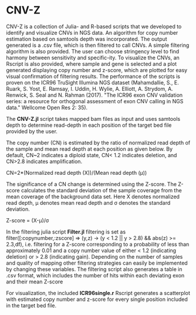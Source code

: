 # CNV-Z

CNV-Z is a collection of Julia- and R-based scripts that we developed to identify and visualize CNVs in NGS data. An algorithm for copy number estimation based on samtools depth was incorporated. The output generated is a .csv file, which is then filtered to call CNVs. A simple filtering algorithm is also provided. The user can choose stringency level to find harmony between sensitivity and specific-ity. To visualize the CNVs, an Rscript is also provided, where sample and gene is selected and a plot generated displaying copy number and z-score, which are plotted for easy visual confirmation of filtering results. The performance of the scripts is proven on the ICR96 TruSight Illumina NGS dataset (Mahamdallie, S., E. Ruark, S. Yost, E. Ramsay, I. Uddin, H. Wylie, A. Elliott, A. Strydom, A. Renwick, S. Seal and N. Rahman (2017). "The ICR96 exon CNV validation series: a resource for orthogonal assessment of exon CNV calling in NGS data." Wellcome Open Res 2: 35). 

The **CNV-Z.jl** script takes mapped bam files as input and uses samtools depth to determine read-depth in each position of the target bed file provided by the user. 

The copy number (CN) is estimated by the ratio of normalized read depth of the sample and mean read depth at each position as given below. By default, CN~2 indicates a diploid state, CN< 1.2 indicates deletion, and CN>2.8 indicates amplification.

CN=2*(Normalized read depth (X))/(Mean read depth (μ))

The significance of a CN change is determined using the Z-score. The Z-score calculates the standard deviation of the sample coverage from the mean coverage of the background data set. Here X denotes normalized read depth, µ denotes mean read depth and σ denotes the standard deviation.

Z-score =   (X-µ)/σ 

In the filtering julia script **Filter.jl** filtering is set as filter([:copynumber,:zscore] => (y,z) -> (y < 1.2 || y > 2.8) && abs(z) >= 2.3,df), i.e. filtering for a Z-score corresponding to a probability of less than approximately 0.01 and a copy number value of either < 1.2 (indicating deletion) or > 2.8 (indicating gain). Depending on the number of samples and quality of mapping other filtering strategies can easily be implemented by changing these variables. The filtering script also generates a table in .csv format, which includes the number of hits within each deviating exon and their mean Z-score

For visualization, the included **ICR96single.r** Rscript generates a scatterplot with estimated copy number and z-score for every single position included in the target bed file. 

